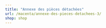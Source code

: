 ```yaml
---
title: "Annexe des pièces détachées"
url: /macenta/annexe-des-pieces-detachees-3/
shop: shop
---
```

